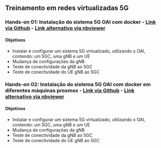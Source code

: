 ## Treinamento em redes virtualizadas 5G

### Hands-on 01: Instalação do sistema 5G OAI com docker - [Link via Github](https://github.com/vicentesousa/DCO1020/blob/main/H01_5GFast_Deployment_UNI_III.ipynb) - [Link alternativo via nbviewer](https://nbviewer.jupyter.org/github/vicentesousa/DCO1020/blob/main/H01_5GFast_Deployment_UNI_III.ipynb)

#### Objetivos
- Instalar e configurar um sistema 5G virtualizado, utilizando o OAI, contendo: um 5GC, uma gNB e um UE
- Mudança de configurações da gNB
- Teste de conectividade da gNB ao 5GC
- Teste de conectividade do UE gNB ao 5GC

### Hands-on 02: Instalação do sistema 5G OAI com docker em diferentes máquinas proxmox - [Link via Github](https://github.com/vicentesousa/DCO1020/blob/main/H01_5GFast_Deployment_UNI_III.ipynb) - [Link alternativo via nbviewer](https://nbviewer.jupyter.org/github/vicentesousa/DCO1020/blob/main/H01_5GFast_Deployment_UNI_III.ipynb)

#### Objetivos
- Instalar e configurar um sistema 5G virtualizado, utilizando o OAI, contendo: um 5GC, uma gNB e um UE
- Mudança de configurações da gNB
- Teste de conectividade da gNB ao 5GC
- Teste de conectividade do UE gNB ao 5GC


